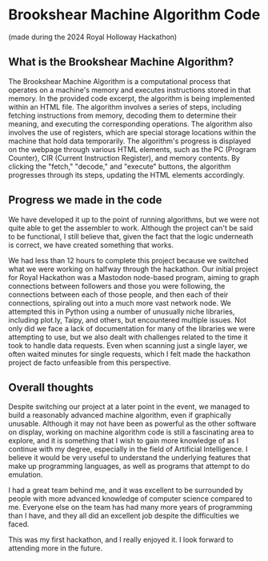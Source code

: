 # Brookshear Machine Algorithm Code

(made during the 2024 Royal Holloway Hackathon)

## What is the Brookshear Machine Algorithm?

The Brookshear Machine Algorithm is a computational process that operates on a machine's memory and executes instructions stored in that memory. In the provided code excerpt, the algorithm is being implemented within an HTML file. The algorithm involves a series of steps, including fetching instructions from memory, decoding them to determine their meaning, and executing the corresponding operations. The algorithm also involves the use of registers, which are special storage locations within the machine that hold data temporarily. The algorithm's progress is displayed on the webpage through various HTML elements, such as the PC (Program Counter), CIR (Current Instruction Register), and memory contents. By clicking the "fetch," "decode," and "execute" buttons, the algorithm progresses through its steps, updating the HTML elements accordingly.

## Progress we made in the code

We have developed it up to the point of running algorithms, but we were not quite able to get the assembler to work. Although the project can't be said to be functional, I still believe that, given the fact that the logic underneath is correct, we have created something that works.

We had less than 12 hours to complete this project because we switched what we were working on halfway through the hackathon. Our initial project for Royal Hackathon was a Mastodon node-based program, aiming to graph connections between followers and those you were following, the connections between each of those people, and then each of their connections, spiraling out into a much more vast network node. We attempted this in Python using a number of unusually niche libraries, including plot.ly, Taipy, and others, but encountered multiple issues. Not only did we face a lack of documentation for many of the libraries we were attempting to use, but we also dealt with challenges related to the time it took to handle data requests. Even when scanning just a single layer, we often waited minutes for single requests, which I felt made the hackathon project de facto unfeasible from this perspective.

## Overall thoughts

Despite switching our project at a later point in the event, we managed to build a reasonably advanced machine algorithm, even if graphically unusable. Although it may not have been as powerful as the other software on display, working on machine algorithm code is still a fascinating area to explore, and it is something that I wish to gain more knowledge of as I continue with my degree, especially in the field of Artificial Intelligence. I believe it would be very useful to understand the underlying features that make up programming languages, as well as programs that attempt to do emulation.

I had a great team behind me, and it was excellent to be surrounded by people with more advanced knowledge of computer science compared to me. Everyone else on the team has had many more years of programming than I have, and they all did an excellent job despite the difficulties we faced.

This was my first hackathon, and I really enjoyed it. I look forward to attending more in the future.

